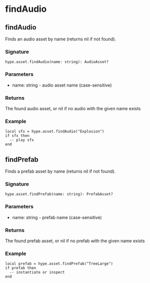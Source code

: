 # findAudio

## findAudio

Finds an audio asset by name (returns nil if not found).

### Signature

```luau
hype.asset.findAudio(name: string): AudioAsset?
```

### Parameters
- name: string - audio asset name (case-sensitive)

### Returns
The found audio asset, or nil if no audio with the given name exists

### Example

```luau
local sfx = hype.asset.findAudio("Explosion")
if sfx then
  -- play sfx
end
```

## findPrefab

Finds a prefab asset by name (returns nil if not found).

### Signature

```luau
hype.asset.findPrefab(name: string): PrefabAsset?
```

### Parameters
- name: string - prefab name (case-sensitive)

### Returns
The found prefab asset, or nil if no prefab with the given name exists

### Example

```luau
local prefab = hype.asset.findPrefab("TreeLarge")
if prefab then
  -- instantiate or inspect
end
```
